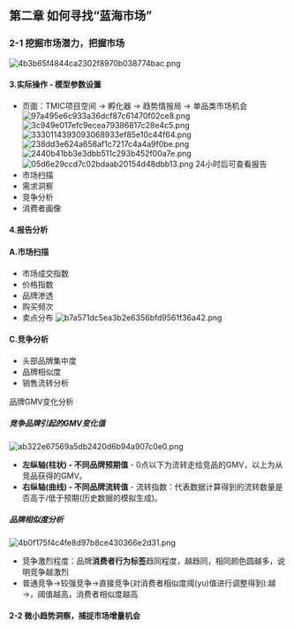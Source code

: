 ## 第二章 如何寻找“蓝海市场”
### 2-1 挖掘市场潜力，把握市场
![4b3b65f4844ca2302f8970b038774bac.png](en-resource://database/3294:0)
#### 3.实际操作 - 模型参数设置
* 页面：TMIC项目空间 -> 孵化器 -> 趋势情报局 -> 单品类市场机会
![97a495e6c933a36dcf87c61470f02ce8.png](en-resource://database/3296:0)
![3c949e017efc9ecea79386817c28e4c5.png](en-resource://database/3298:0)
![3330114393093068933ef85e10c44f64.png](en-resource://database/3300:0)
![238dd3e624a658af1c7217c4a4a9f0be.png](en-resource://database/3302:0)
![2440b41bb3e3dbb511c293b452f00a7e.png](en-resource://database/3304:0)
![05d6e29ccd7c02bdaab20154d48dbb13.png](en-resource://database/3306:0)
24小时后可查看报告
* 市场扫描
* 需求洞察
* 竞争分析
* 消费者画像
#### 4.报告分析
#### A.市场扫描
* 市场成交指数
* 价格指数
* 品牌渗透
* 购买频次
* 卖点分布
![b7a571dc5ea3b2e6356bfd9561f36a42.png](en-resource://database/3308:0)

#### C.竞争分析
* 头部品牌集中度
* 品牌相似度
* 销售流转分析

品牌GMV变化分析
##### 竞争品牌引起的GMV变化值
![ab322e67569a5db2420d6b94a907c0e0.png](en-resource://database/3290:0)
* **左纵轴(柱状) - 不同品牌预期值** - 0点以下为流转走给竞品的GMV，以上为从竞品获得的GMV。
* **右纵轴(曲线) - 不同品牌流转值** - 流转指数：代表数据计算得到的流转数量是否高于/低于预期(历史数据的模拟生成)。
##### 品牌相似度分析
![4b0f175f4c4fe8d97b8ce430366e2d31.png](en-resource://database/3292:0)
* 竞争激烈程度：品牌**消费者行为标签**趋同程度，越趋同，相同颜色圆越多，说明竞争越激烈
* 普通竞争→较强竞争→直接竞争(对消费者相似度阈(yu)值进行调整得到):越→，阈值越高，消费者相似度越高

#### 2-2 微小趋势洞察，捕捉市场增量机会
